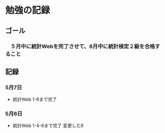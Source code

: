 # 勉強の記録
## ゴール
### 　５月中に統計Webを完了させて、6月中に統計検定２級を合格すること
## 記録
### 5月7日
- 統計Web
1-6まで完了

### 5月6日
- 統計Web 
1-4-6まで完了
変更したß